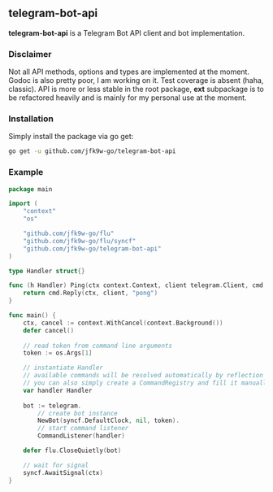 ## telegram-bot-api

**telegram-bot-api** is a Telegram Bot API client and bot implementation.

### Disclaimer

Not all API methods, options and types are implemented at the moment.
Godoc is also pretty poor, I am working on it. Test coverage is absent (haha, classic).
API is more or less stable in the root package, **ext** subpackage is to be refactored heavily
and is mainly for my personal use at the moment.

### Installation
Simply install the package via go get:
```bash
go get -u github.com/jfk9w-go/telegram-bot-api
```

### Example

```go
package main

import (
	"context"
	"os"

	"github.com/jfk9w-go/flu"
	"github.com/jfk9w-go/flu/syncf"
	"github.com/jfk9w-go/telegram-bot-api"
)

type Handler struct{}

func (h Handler) Ping(ctx context.Context, client telegram.Client, cmd *telegram.Command) error {
	return cmd.Reply(ctx, client, "pong")
}

func main() {
	ctx, cancel := context.WithCancel(context.Background())
	defer cancel()
	
	// read token from command line arguments
	token := os.Args[1]

	// instantiate Handler
	// available commands will be resolved automatically by reflection
	// you can also simply create a CommandRegistry and fill it manually
	var handler Handler
	
	bot := telegram.
		// create bot instance
		NewBot(syncf.DefaultClock, nil, token).
		// start command listener
		CommandListener(handler)

	defer flu.CloseQuietly(bot)

	// wait for signal
	syncf.AwaitSignal(ctx)
}
```
